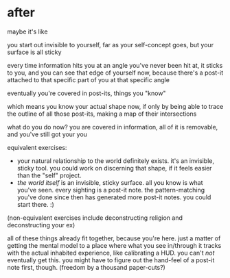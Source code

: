 # after

maybe it's like

you start out invisible to yourself, far as your self-concept goes, but your surface is all sticky

every time information hits you at an angle you've never been hit at, it sticks to you, and you can see that edge of yourself now, because there's a post-it attached to that specific part of you at that specific angle

eventually you're covered in post-its, things you "know"

which means you know your actual shape now, if only by being able to trace the outline of all those post-its, making a map of their intersections

what do you do now? you are covered in information, all of it is removable, and you've still got your you

equivalent exercises:

* your natural relationship to the world definitely exists. it's an invisible, sticky tool. you could work on discerning that shape, if it feels easier than the "self" project.
* _the world itself_ is an invisible, sticky surface. all you know is what you've seen. every sighting is a post-it note. the pattern-matching you've done since then has generated more post-it notes. you could start there. :)

(non-equivalent exercises include deconstructing religion and deconstructing your ex)

all of these things already fit together, because you're here. just a matter of getting the mental model to a place where what you see in/through it tracks with the actual inhabited experience, like calibrating a HUD. you can't _not_ eventually get this. you might have to figure out the hand-feel of a post-it note first, though. (freedom by a thousand paper-cuts?)
